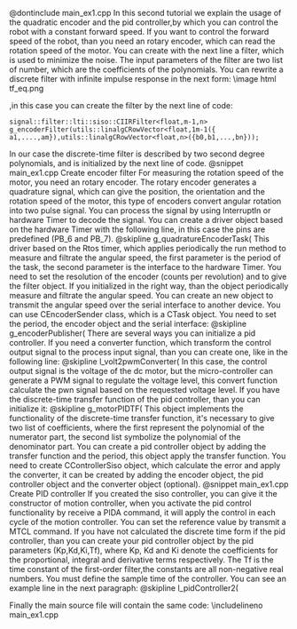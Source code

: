@dontinclude main_ex1.cpp
In this second tutorial we explain the usage of the quadratic encoder and the pid controller,by which you can control the robot with a constant forward speed.
If you want to control the forward speed of the robot, than you need an rotary encoder, which can read the rotation speed of the motor. You can create with the next line a filter, which is used to minimize the noise. The input parameters of the filter are two list of number, which are the coefficients of the polynomials. You can rewrite a discrete filter with infinite impulse response in the next form: 
\image html tf_eq.png
<!-- \f$\frac{Y(z^{-1})}{X(z^{-1})}= \frac{b_0+b_1 z^{-1}+ ... + b_n z^{-n}}{1+a_1 z^{-1}+ ... + a_m z^{-m}}\f$ -->
,in this case you can create the filter by the next line of code:

    signal::filter::lti::siso::CIIRFilter<float,m-1,n> g_encoderFilter(utils::linalgCRowVector<float,1m-1({ a1,....,am}),utils::linalgCRowVector<float,n>({b0,b1,...,bn}));

In our case the discrete-time filter is described by two second degree polynomials, and is initialized by the next line of code. 
@snippet main_ex1.cpp Create encoder filter
For measuring the rotation speed of the motor, you need an rotary encoder. The rotary encoder generates a quadrature signal, which can give the position, the orientation  and the rotation speed of the motor, this type of encoders convert angular rotation into two pulse signal. You can process the signal by using InterruptIn or hardware Timer to decode the signal. You can create a driver object based on the hardware Timer with the following line, in this case the pins are predefined (PB_6 and PB_7).
@skipline g_quadratureEncoderTask(
This driver based on the Rtos timer, which applies periodically the run method to measure and filtrate the angular speed, the first parameter is the period of the task, the second parameter is the interface to the hardware Timer. You need to set the resolution of the encoder (counts per revolution) and to give the filter object. If you initialized in the right way, than the object periodically measure and filtrate the angular speed. 
You can create an new object to transmit the angular speed over the serial interface to another device. You can use CEncoderSender class, which is a CTask object. You need to set the period, the encoder object and the serial interface:
@skipline g_encoderPublisher(
There are several ways you can initialize a pid controller. If you need a converter function, which transform the control output signal to the process input signal, than you can create one, like in the following line:
@skipline l_volt2pwmConverter(
In this case, the control output signal is the voltage of the dc motor, but the micro-controller can generate a PWM signal to regulate the voltage level, this convert function calculate the pwn signal based on the requested voltage level. If you have the discrete-time transfer function of the pid controller, than you can initialize it:
@skipline g_motorPIDTF(
This object implements the functionality of the discrete-time transfer function, it's necessary to give two list of coefficients, where the first represent the polynomial of the numerator part, the second list symbolize the polynomial of the denominator part. You can create a pid controller object by adding the transfer function and the period, this object apply the transfer function. You need to create CControllerSiso object, which calculate the error and apply the converter, it can be created by adding the encoder object, the pid controller object and the converter object (optional). 
@snippet main_ex1.cpp Create PID controller
If you created the siso controller, you can give it the constructor of motion controller, when you activate the pid control functionality by receive a PIDA command, it will apply the control in each cycle of the motion controller. You can set the reference value by transmit a MTCL command. If you have not calculated the discrete time form if the pid controller, than you can create your pid controller object by the pid parameters (Kp,Kd,Ki,Tf), where Kp, Kd and Ki denote the coefficients for the proportional, integral and derivative terms respectively. The Tf is the time constant of the first-order filter,the constants are all non-negative real numbers. You must define the sample time of the controller. You can see an example line in the next paragraph:
@skipline l_pidController2(

<!-- PID Controller - initialize by parameter -->

Finally the main source file will contain the same code: 
\includelineno main_ex1.cpp